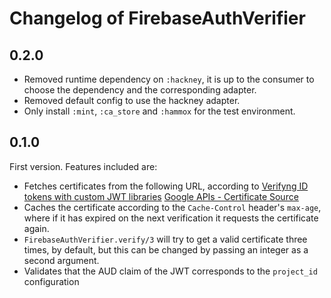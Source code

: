 # Changelog of FirebaseAuthVerifier

## 0.2.0

* Removed runtime dependency on `:hackney`, it is up to the consumer to choose the dependency and the corresponding adapter.
* Removed default config to use the hackney adapter.
* Only install `:mint`, `:ca_store` and `:hammox` for the test environment.

## 0.1.0

First version. Features included are:

* Fetches certificates from the following URL, according to [Verifyng ID tokens with custom JWT libraries](https://firebase.google.com/docs/auth/admin/verify-id-tokens#verify_id_tokens_using_a_third-party_jwt_library)
  [Google APIs - Certificate Source](https://www.googleapis.com/robot/v1/metadata/x509/securetoken@system.gserviceaccount.com)
* Caches the certificate according to the `Cache-Control` header's `max-age`, where if it has expired on the next verification it requests the certificate again.
* `FirebaseAuthVerifier.verify/3` will try to get a valid certificate three times, by default, but this can be changed by passing an integer as a second argument.
* Validates that the AUD claim of the JWT corresponds to the `project_id` configuration
